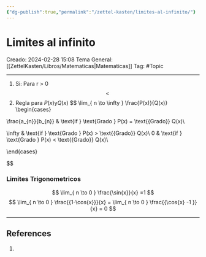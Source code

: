 ```yaml
---
{"dg-publish":true,"permalink":"/zettel-kasten/limites-al-infinito/"}
---
```



# Limites al infinito
Creado: 2024-02-28 15:08
Tema General: [[ZettelKasten/Libros/Matematicas\|Matematicas]]
Tag: #Topic


___

1. Si: Para r > 0 
$$
< 
$$
2. Regla para $P(x)$y$Q(x)$
$$
\lim_{ n \to \infty } \frac{P(x)}{Q(x)} 
\begin{cases}

\frac{a_{n}}{b_{n}} & \text{if } \text{Grado } P(x) = \text{{Grado}} Q(x)\\

\infty & \text{if } \text{Grado } P(x) > \text{{Grado}} Q(x)\\
0 & \text{if } \text{Grado } P(x) < \text{{Grado}} Q(x)\

\end{cases}


$$



### Limites Trigonometricos

$$
\lim_{ n \to  0 } \frac{\sin{x}}{x} =1  
$$
$$
\lim_{ n \to 0 } \frac{{1-\cos{x}}}{x} = \lim_{ n \to 0 } \frac{{\cos{x} -1 }}{x} = 0 
$$
___
## References
1.